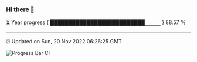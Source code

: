 ### Hi there 👋

⏳ Year progress { ██████████████████████████▁▁▁▁ } 88.57 %

---

⏰ Updated on Sun, 20 Nov 2022 06:26:25 GMT

![Progress Bar CI](https://github.com/ZhaoGui/ZhaoGui/workflows/Progress%20Bar%20CI/badge.svg)
